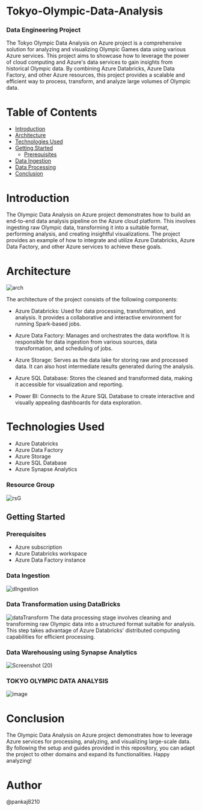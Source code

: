 # Tokyo-Olympic-Data-Analysis
### Data Engineering Project
The Tokyo Olympic Data Analysis on Azure project is a comprehensive solution for analyzing and visualizing Olympic Games data using various Azure services. This project aims to showcase how to leverage the power of cloud computing and Azure's data services to gain insights from historical Olympic data. By combining Azure Databricks, Azure Data Factory, and other Azure resources, this project provides a scalable and efficient way to process, transform, and analyze large volumes of Olympic data.

# Table of Contents
- [Introduction](https://github.com/pankaj8210/Olympics-Data-Analytics/blob/main/README.md#introduction)
- [Architecture](https://github.com/pankaj8210/Olympics-Data-Analytics/blob/main/README.md#architecture)
- [Technologies Used](https://github.com/pankaj8210/Olympics-Data-Analytics/blob/main/README.md#technologies-used)
- [Getting Started](https://github.com/pankaj8210/Olympics-Data-Analytics/blob/main/README.md#getting-started)
  - [Prerequisites](https://github.com/pankaj8210/Olympics-Data-Analytics/blob/main/README.md#prerequisites)
- [Data Ingestion](https://github.com/pankaj8210/Olympics-Data-Analytics/blob/main/README.md#data-ingestion)
- [Data Processing](https://github.com/pankaj8210/Olympics-Data-Analytics/blob/main/README.md#datafactory)
- [Conclusion](https://github.com/pankaj8210/Olympics-Data-Analytics/blob/main/README.md#conclusion)

# Introduction
The Olympic Data Analysis on Azure project demonstrates how to build an end-to-end data analysis pipeline on the Azure cloud platform. This involves ingesting raw Olympic data, transforming it into a suitable format, performing analysis, and creating insightful visualizations. The project provides an example of how to integrate and utilize Azure Databricks, Azure Data Factory, and other Azure services to achieve these goals.

# Architecture
![arch](https://github.com/pankaj8210/Olympics-Data-Analytics/assets/60617234/332dd635-c741-417a-b2de-bc525649052e)

The architecture of the project consists of the following components:
* Azure Databricks: Used for data processing, transformation, and analysis. It provides a collaborative and interactive environment for running Spark-based jobs.

* Azure Data Factory: Manages and orchestrates the data workflow. It is responsible for data ingestion from various sources, data transformation, and scheduling of jobs.

* Azure Storage: Serves as the data lake for storing raw and processed data. It can also host intermediate results generated during the analysis.

* Azure SQL Database: Stores the cleaned and transformed data, making it accessible for visualization and reporting.

* Power BI: Connects to the Azure SQL Database to create interactive and visually appealing dashboards for data exploration.

# Technologies Used
* Azure Databricks
* Azure Data Factory
* Azure Storage
* Azure SQL Database
* Azure Synapse Analytics
### Resource Group
![rsG](https://github.com/pankaj8210/Olympics-Data-Analytics/assets/60617234/2f481de3-b486-46e4-b38b-80b4410d6d01)
## Getting Started
### Prerequisites
* Azure subscription
* Azure Databricks workspace
* Azure Data Factory instance


### Data Ingestion
![dIngestion](https://github.com/pankaj8210/Olympics-Data-Analytics/assets/60617234/180d3f6a-5599-4c90-bdfc-b43dc1eef818)
### Data Transformation using DataBricks
![dataTransform](https://github.com/pankaj8210/Olympics-Data-Analytics/assets/60617234/63c7a5c8-dc21-46c8-b36d-6e965666ffdd)
The data processing stage involves cleaning and transforming raw Olympic data into a structured format suitable for analysis. This step takes advantage of Azure Databricks' distributed computing capabilities for efficient processing.

### Data Warehousing using Synapse Analytics
![Screenshot (20)](https://github.com/pankaj8210/Olympics-Data-Analytics/assets/60617234/c061d6ae-656f-4f3a-b991-cf87d069af66)

### TOKYO OLYMPIC DATA ANALYSIS
![image](https://github.com/pankaj8210/Olympics-Data-Analytics/assets/60617234/9e2aef28-89f9-4f41-a12f-e933b77ef636)


# Conclusion

The Olympic Data Analysis on Azure project demonstrates how to leverage Azure services for processing, analyzing, and visualizing large-scale data. By following the setup and guides provided in this repository, you can adapt the project to other domains and expand its functionalities. Happy analyzing!

# Author
@pankaj8210
